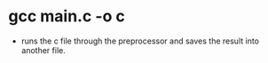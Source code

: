 # gcc main.c -o c
* runs the c file through the preprocessor and saves the result into another file.
